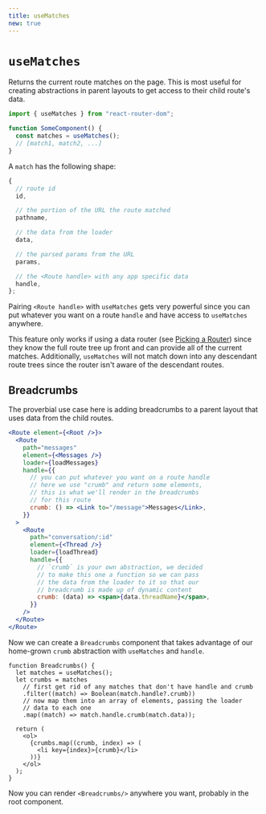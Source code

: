 ```yaml
---
title: useMatches
new: true
---
```


# `useMatches`

Returns the current route matches on the page. This is most useful for creating abstractions in parent layouts to get access to their child route's data.

```js
import { useMatches } from "react-router-dom";

function SomeComponent() {
  const matches = useMatches();
  // [match1, match2, ...]
}
```

A `match` has the following shape:

```js
{
  // route id
  id,

  // the portion of the URL the route matched
  pathname,

  // the data from the loader
  data,

  // the parsed params from the URL
  params,

  // the <Route handle> with any app specific data
  handle,
};
```

Pairing `<Route handle>` with `useMatches` gets very powerful since you can put whatever you want on a route `handle` and have access to `useMatches` anywhere.

<docs-warning>This feature only works if using a data router (see [Picking a Router][pickingarouter]) since they know the full route tree up front and can provide all of the current matches. Additionally, `useMatches` will not match down into any descendant route trees since the router isn't aware of the descendant routes.</docs-warning>

## Breadcrumbs

The proverbial use case here is adding breadcrumbs to a parent layout that uses data from the child routes.

```jsx filename=app.jsx
<Route element={<Root />}>
  <Route
    path="messages"
    element={<Messages />}
    loader={loadMessages}
    handle={{
      // you can put whatever you want on a route handle
      // here we use "crumb" and return some elements,
      // this is what we'll render in the breadcrumbs
      // for this route
      crumb: () => <Link to="/message">Messages</Link>,
    }}
  >
    <Route
      path="conversation/:id"
      element={<Thread />}
      loader={loadThread}
      handle={{
        // `crumb` is your own abstraction, we decided
        // to make this one a function so we can pass
        // the data from the loader to it so that our
        // breadcrumb is made up of dynamic content
        crumb: (data) => <span>{data.threadName}</span>,
      }}
    />
  </Route>
</Route>
```

Now we can create a `Breadcrumbs` component that takes advantage of our home-grown `crumb` abstraction with `useMatches` and `handle`.

```tsx filename=components/breadcrumbs.jsx
function Breadcrumbs() {
  let matches = useMatches();
  let crumbs = matches
    // first get rid of any matches that don't have handle and crumb
    .filter((match) => Boolean(match.handle?.crumb))
    // now map them into an array of elements, passing the loader
    // data to each one
    .map((match) => match.handle.crumb(match.data));

  return (
    <ol>
      {crumbs.map((crumb, index) => (
        <li key={index}>{crumb}</li>
      ))}
    </ol>
  );
}
```

Now you can render `<Breadcrumbs/>` anywhere you want, probably in the root component.

[pickingarouter]: ../routers/picking-a-router

